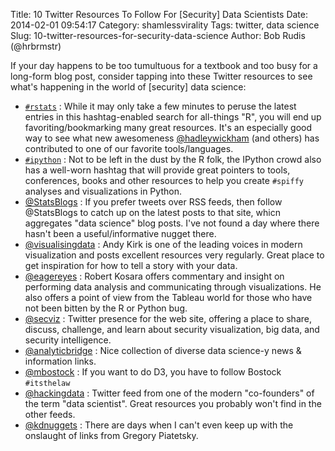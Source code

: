 Title: 10 Twitter Resources To Follow For [Security] Data Scientists
Date: 2014-02-01 09:54:17
Category: shamlessvirality
Tags: twitter, data science
Slug: 10-twitter-resources-for-security-data-science
Author: Bob Rudis (@hrbrmstr)

If your day happens to be too tumultuous for a textbook and too busy for a long-form blog post, consider tapping into these Twitter resources to see what's happening in the world of [security] data science:

- [`#rstats`](https://twitter.com/search?q=%23rstats) : While it may only take a few minutes to peruse the latest entries in this hashtag-enabled search for all-things "R", you will end up favoriting/bookmarking many great resources. It's an especially good way to see what new awesomeness [@hadleywickham](https://twitter.com/hadleywickham) (and others) has contributed to one of our favorite tools/languages.
- [`#ipython`](https://twitter.com/search?q=%23ipython) : Not to be left in the dust by the R folk, the IPython crowd also has a well-worn hashtag that will provide great pointers to tools, conferences, books and other resources to help you create `#spiffy` analyses and visualizations in Python.
- [@StatsBlogs](https://twitter.com/StatsBlogs) : If you prefer tweets over RSS feeds, then follow @StatsBlogs to catch up on the latest posts to that site, whicn aggregates "data science" blog posts. I've not found a day where there hasn't been a useful/informative nugget there.
- [@visualisingdata](https://twitter.com/visualisingdata) : Andy Kirk is one of the leading voices in modern visualization and posts excellent resources very regularly. Great place to get inspiration for how to tell a story with your data.
- [@eagereyes](https://twitter.com/eagereyes) : Robert Kosara offers commentary and insight on performing data analysis and communicating through visualizations. He also offers a point of view from the Tableau world for those who have not been bitten by the R or Python bug.
- [@secviz](https://twitter.com/secviz) : Twitter presence for the web site, offering a place to share, discuss, challenge, and learn about security visualization, big data, and security intelligence.
- [@analyticbridge](https://twitter.com/analyticbridge) : Nice collection of diverse data science-y news & information links.
- [@mbostock](https://twitter.com/mbostock) : If you want to do D3, you have to follow Bostock `#itsthelaw`
- [@hackingdata](https://twitter.com/hackingdata) : Twitter feed from one of the modern "co-founders" of the term "data scientist". Great resources you probably won't find in the other feeds.
- [@kdnuggets](https://twitter.com/kdnuggets) : There are days when I can't even keep up with the onslaught of links from Gregory Piatetsky.
